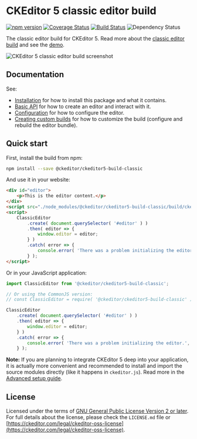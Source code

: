 CKEditor 5 classic editor build
========================================

[![npm version](https://badge.fury.io/js/%40ckeditor%2Fckeditor5-build-classic.svg)](https://www.npmjs.com/package/@ckeditor/ckeditor5-build-classic)
[![Coverage Status](https://coveralls.io/repos/github/ckeditor/ckeditor5/badge.svg?branch=master)](https://coveralls.io/github/ckeditor/ckeditor5?branch=master)
[![Build Status](https://travis-ci.com/ckeditor/ckeditor5.svg?branch=master)](https://app.travis-ci.com/github/ckeditor/ckeditor5)
![Dependency Status](https://img.shields.io/librariesio/release/npm/@ckeditor/ckeditor5-build-classic)

The classic editor build for CKEditor 5. Read more about the [classic editor build](https://ckeditor.com/docs/ckeditor5/latest/installation/getting-started/predefined-builds.html#classic-editor) and see the [demo](https://ckeditor.com/docs/ckeditor5/latest/examples/builds/classic-editor.html).

![CKEditor 5 classic editor build screenshot](https://c.cksource.com/a/1/img/npm/ckeditor5-build-classic.png)

## Documentation

See:

* [Installation](https://ckeditor.com/docs/ckeditor5/latest/installation/getting-started/quick-start.html) for how to install this package and what it contains.
* [Basic API](https://ckeditor.com/docs/ckeditor5/latest/installation/getting-started/basic-api.html) for how to create an editor and interact with it.
* [Configuration](https://ckeditor.com/docs/ckeditor5/latest/installation/getting-started/configuration.html) for how to configure the editor.
* [Creating custom builds](https://ckeditor.com/docs/ckeditor5/latest/installation/getting-started/quick-start.html#building-the-editor-from-source) for how to customize the build (configure and rebuild the editor bundle).

## Quick start

First, install the build from npm:

```bash
npm install --save @ckeditor/ckeditor5-build-classic
```

And use it in your website:

```html
<div id="editor">
	<p>This is the editor content.</p>
</div>
<script src="./node_modules/@ckeditor/ckeditor5-build-classic/build/ckeditor.js"></script>
<script>
	ClassicEditor
		.create( document.querySelector( '#editor' ) )
		.then( editor => {
			window.editor = editor;
		} )
		.catch( error => {
			console.error( 'There was a problem initializing the editor.', error );
		} );
</script>
```

Or in your JavaScript application:

```js
import ClassicEditor from '@ckeditor/ckeditor5-build-classic';

// Or using the CommonJS version:
// const ClassicEditor = require( '@ckeditor/ckeditor5-build-classic' );

ClassicEditor
	.create( document.querySelector( '#editor' ) )
	.then( editor => {
		window.editor = editor;
	} )
	.catch( error => {
		console.error( 'There was a problem initializing the editor.', error );
	} );
```

**Note:** If you are planning to integrate CKEditor 5 deep into your application, it is actually more convenient and recommended to install and import the source modules directly (like it happens in `ckeditor.js`). Read more in the [Advanced setup guide](https://ckeditor.com/docs/ckeditor5/latest/installation/advanced/alternative-setups/integrating-from-source.html).

## License

Licensed under the terms of [GNU General Public License Version 2 or later](http://www.gnu.org/licenses/gpl.html). For full details about the license, please check the `LICENSE.md` file or [https://ckeditor.com/legal/ckeditor-oss-license](https://ckeditor.com/legal/ckeditor-oss-license).
